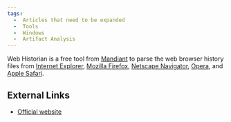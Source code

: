 ```yaml
---
tags:
  -  Articles that need to be expanded 
  -  Tools
  -  Windows
  -  Artifact Analysis
---
```

Web Historian is a free tool from [Mandiant](mandiant.md) to
parse the web browser history files from [Internet
Explorer](internet_explorer.md), [Mozilla
Firefox](mozilla_firefox.md), [Netscape
Navigator](netscape_navigator.md), [Opera](opera.md),
and [Apple Safari](apple_safari.md).

## External Links

- [Official website](http://www.mandiant.com/webhistorian.htm)